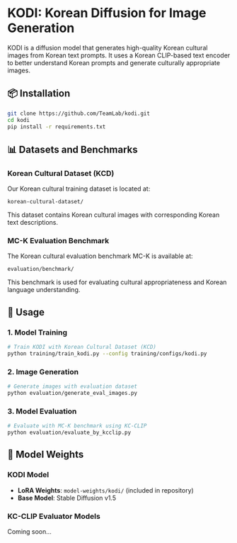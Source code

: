 # KODI: Korean Diffusion for Image Generation

KODI is a diffusion model that generates high-quality Korean cultural images from Korean text prompts. It uses a Korean CLIP-based text encoder to better understand Korean prompts and generate culturally appropriate images.


## 📦 Installation

```bash
git clone https://github.com/TeamLab/kodi.git
cd kodi
pip install -r requirements.txt
```

## 📊 Datasets and Benchmarks

### Korean Cultural Dataset (KCD)
Our Korean cultural training dataset is located at:
```
korean-cultural-dataset/
```
This dataset contains Korean cultural images with corresponding Korean text descriptions.

### MC-K Evaluation Benchmark
The Korean cultural evaluation benchmark MC-K is available at:
```
evaluation/benchmark/
```
This benchmark is used for evaluating cultural appropriateness and Korean language understanding.



## 🔧 Usage

### 1. Model Training

```bash
# Train KODI with Korean Cultural Dataset (KCD)
python training/train_kodi.py --config training/configs/kodi.py
```

### 2. Image Generation

```bash
# Generate images with evaluation dataset
python evaluation/generate_eval_images.py
```

### 3. Model Evaluation

```bash
# Evaluate with MC-K benchmark using KC-CLIP
python evaluation/evaluate_by_kcclip.py
```

## 🤗 Model Weights

### KODI Model
- **LoRA Weights**: `model-weights/kodi/` (included in repository)
- **Base Model**: Stable Diffusion v1.5

### KC-CLIP Evaluator Models
Coming soon...
